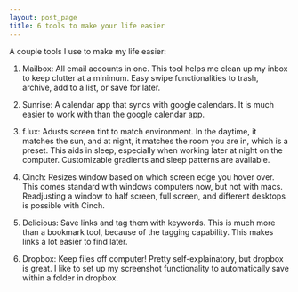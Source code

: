 ```yaml
---
layout: post_page
title: 6 tools to make your life easier
---
```


A couple tools I use to make my life easier:

1. Mailbox: All email accounts in one. 
This tool helps me clean up my inbox to keep clutter at a minimum. Easy swipe functionalities to trash, archive, add to a list, or save for later.

2. Sunrise: A calendar app that syncs with google calendars. 
It is much easier to work with than the google calendar app.

3. f.lux: Adusts screen tint to match environment. 
In the daytime, it matches the sun, and at night, it matches the room you are in, which is a preset. This aids in sleep, especially when working later at night on the computer. Customizable gradients and sleep patterns are available.

4. Cinch: Resizes window based on which screen edge you hover over. 
This comes standard with windows computers now, but not with macs. Readjusting a window to half screen, full screen, and different desktops is possible with Cinch.

5. Delicious: Save links and tag them with keywords. 
This is much more than a bookmark tool, because of the tagging capability. This makes links a lot easier to find later.

6. Dropbox: Keep files off computer!
Pretty self-explainatory, but dropbox is great. I like to set up my screenshot functionality to automatically save within a folder in dropbox.

